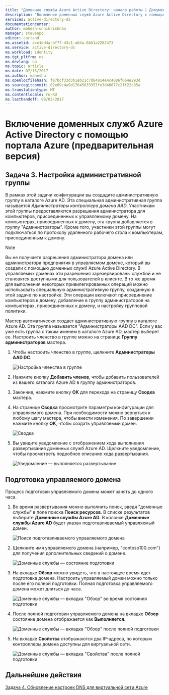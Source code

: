 ```yaml
---
title: "Доменные службы Azure Active Directory: начало работы | Документы Майкрософт"
description: "Включение доменных служб Azure Active Directory с помощью портала Azure (предварительная версия)"
services: active-directory-ds
documentationcenter: 
author: mahesh-unnikrishnan
manager: stevenpo
editor: curtand
ms.assetid: ace1ed4a-bf7f-43c1-a64a-6b51a2202473
ms.service: active-directory-ds
ms.workload: identity
ms.tgt_pltfrm: na
ms.devlang: na
ms.topic: article
ms.date: 07/15/2017
ms.author: maheshu
ms.openlocfilehash: f87bcf33d3b1eb21c7d84814e4c4086f664e293d
ms.sourcegitcommit: 02e69c4a9d17645633357fe3d46677c2ff22c85a
ms.translationtype: MT
ms.contentlocale: ru-RU
ms.lasthandoff: 08/03/2017
---
```

# <a name="enable-azure-active-directory-domain-services-using-the-azure-portal-preview"></a>Включение доменных служб Azure Active Directory с помощью портала Azure (предварительная версия)


## <a name="task-3-configure-administrative-group"></a>Задача 3. Настройка административной группы
В рамках этой задачи конфигурации вы создадите административную группу в каталоге Azure AD. Эта специальная административная группа называется *Администраторы контроллера домена AAD*. Участникам этой группы предоставляются разрешения администратора для компьютеров, присоединенных к управляемому домену. На компьютерах, присоединенных к домену, эта группа добавляется в группу "Администраторы". Кроме того, участники этой группы могут подключаться по протоколу удаленного рабочего стола к компьютерам, присоединенным к домену.

> [!NOTE]
> Вы не получаете разрешения администратора домена или администратора предприятия в управляемом домене, который вы создали с помощью доменных служб Azure Active Directory. В управляемых доменах эти разрешения зарезервированы службой и не становятся доступными для пользователей в клиенте. В то же время для выполнения некоторых привилегированных операций можно использовать специальную административную группу, созданную в этой задаче по настройке. Эти операции включают присоединение компьютеров к домену, добавление в группу администраторов на компьютерах, присоединенных к домену, и настройку групповой политики.
>

Мастер автоматически создает административную группу в каталоге Azure AD. Эта группа называется "Администраторы AAD DC". Если у вас уже есть группа с таким именем в каталоге Azure AD, мастер выберет ее. Настроить членство в группе можно на странице **Группу администраторов** мастера.

1. Чтобы настроить членство в группе, щелкните **Администраторы AAD DC**.

    ![Настройка членства в группе](./media/getting-started/domain-services-blade-admingroup.png)

2. Нажмите кнопку **Добавить членов**, чтобы добавить пользователей из вашего каталога Azure AD в группу администраторов.

3. Закончив, нажмите кнопку **ОК** для перехода на страницу **Сводка** мастера.

4. На странице **Сводка** просмотрите параметры конфигурации для управляемого домена. При необходимости можно вернуться к любому шагу мастера, чтобы внести изменения. По завершении нажмите кнопку **ОК**, чтобы создать управляемый домен.

    ![Сводка](./media/getting-started/domain-services-blade-summary.png)

5. Вы увидите уведомление с отображением хода выполнения развертывания доменных служб Azure AD. Щелкните уведомление, чтобы просмотреть подробное описание хода развертывания.

    ![Уведомление — выполняется развертывание](./media/getting-started/domain-services-blade-deployment-in-progress.png)


## <a name="provision-your-managed-domain"></a>Подготовка управляемого домена
Процесс подготовки управляемого домена может занять до одного часа.

1. Во время развертывания можно выполнить поиск, введя "доменные службы" в поле поиска **Поиск ресурсов**. В списке результатов выберите **Доменные службы Azure AD**. В колонке **Доменные службы Azure AD** будет указан подготавливаемый управляемый домен.

    ![Поиск подготавливаемого управляемого домена](./media/getting-started/domain-services-provisioning-state-find-resource.png)

2. Щелкните имя управляемого домена (например, "contoso100.com") для получения дополнительных сведений о домене.

    ![Доменные службы — состояние подготовки](./media/getting-started/domain-services-provisioning-state.png)

3. На вкладке **Обзор** можно увидеть, что в настоящее время идет подготовка домена. Настроить управляемый домен можно только после его полной подготовки. Полная подготовка управляемого домена может длиться до часа.

    ![Доменные службы — вкладка "Обзор" во время состояния подготовки ](./media/getting-started/domain-services-provisioning-state-details.png)

4. После полной подготовки управляемого домена на вкладке **Обзор** состояние домена отображается как **Выполняется**.

    ![Доменные службы — вкладка "Обзор" после полной подготовки](./media/getting-started/domain-services-provisioned.png)

5. На вкладке **Свойства** отображаются два IP-адреса, по которым контроллеры домена доступны для виртуальной сети.

    ![Доменные службы — вкладка "Свойства" после полной подготовки](./media/getting-started/domain-services-provisioned-properties.png)


## <a name="next-step"></a>Дальнейшие действия
[Задача 4. Обновление настроек DNS для виртуальной сети Azure](active-directory-ds-getting-started-dns.md)
